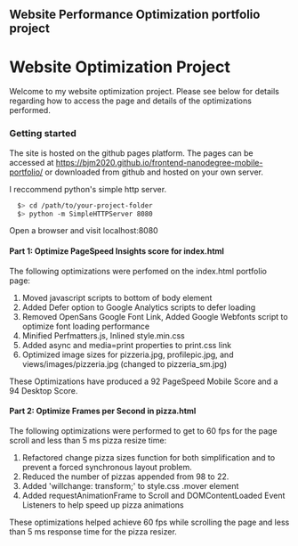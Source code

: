 ## Website Performance Optimization portfolio project
# Website Optimization Project

Welcome to my website optimization project.  Please see below for details regarding
how to access the page and details of the optimizations performed.

### Getting started

The site is hosted on the github pages platform.  The pages can be accessed at
https://bjm2020.github.io/frontend-nanodegree-mobile-portfolio/ or downloaded from github
and hosted on your own server.

I reccommend python's simple http server.  

```bash
  $> cd /path/to/your-project-folder
  $> python -m SimpleHTTPServer 8080
  ``` 

Open a browser and visit localhost:8080


#### Part 1: Optimize PageSpeed Insights score for index.html

The following optimizations were perfomed on the index.html portfolio page:

1.  Moved javascript scripts to bottom of body element
2.  Added Defer option to Google Analytics scripts to defer loading
3.  Removed OpenSans Google Font Link, Added Google Webfonts script to optimize font loading performance
4.  Minified Perfmatters.js, Inlined style.min.css
5.  Added async and media=print properties to print.css link
6.  Optimized image sizes for pizzeria.jpg, profilepic.jpg, and views/images/pizzeria.jpg (changed to pizzeria_sm.jpg)

These Optimizations have produced a 92 PageSpeed Mobile Score and a 94 Desktop Score.

#### Part 2: Optimize Frames per Second in pizza.html

The following optimizations were performed to get to 60 fps for the page scroll and less than 5 ms pizza resize time:

1.  Refactored change pizza sizes function for both simplification and to prevent a forced synchronous layout problem.
2.  Reduced the number of pizzas appended from 98 to 22.
3.  Added 'willchange: transform;' to style.css .mover element
4.  Added requestAnimationFrame to Scroll and DOMContentLoaded Event Listeners to help speed up pizza animations

These optimizations helped achieve 60 fps while scrolling the page and less than 5 ms response time for the pizza resizer.
